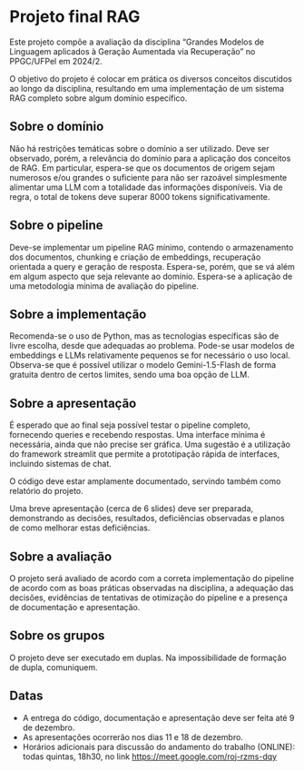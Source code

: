# Projeto final RAG

Este projeto compõe a avaliação da disciplina “Grandes Modelos de Linguagem aplicados à Geração Aumentada via Recuperação” no PPGC/UFPel em 2024/2. 

O objetivo do projeto é colocar em prática os diversos conceitos discutidos ao longo da disciplina, resultando em uma implementação de um sistema RAG completo sobre algum domínio específico. 

## Sobre o domínio
Não há restrições temáticas sobre o domínio a ser utilizado. Deve ser observado, porém, a relevância do domínio para a aplicação dos conceitos de RAG. Em particular, espera-se que os documentos de origem sejam numerosos e/ou grandes o suficiente para não ser razoável simplesmente alimentar uma LLM com a totalidade das informações disponíveis. Via de regra, o total de tokens deve superar 8000 tokens significativamente.

## Sobre o pipeline
Deve-se implementar um pipeline RAG mínimo, contendo o armazenamento dos documentos, chunking e criação de embeddings, recuperação orientada a query e geração de resposta. Espera-se, porém, que se vá além em algum aspecto que seja relevante ao domínio. Espera-se a aplicação de uma metodologia mínima de avaliação do pipeline.

## Sobre a implementação
Recomenda-se o uso de Python, mas as tecnologias específicas são de livre escolha, desde que adequadas ao problema. Pode-se usar modelos de embeddings e LLMs relativamente pequenos se for necessário o uso local. Observa-se que é possível utilizar o modelo Gemini-1.5-Flash de forma gratuita dentro de certos limites, sendo uma boa opção de LLM. 

## Sobre a apresentação
É esperado que ao final seja possível testar o pipeline completo, fornecendo queries e recebendo respostas. Uma interface mínima é necessária, ainda que não precise ser gráfica. Uma sugestão é a utilização do framework streamlit que permite a prototipação rápida de interfaces, incluindo sistemas de chat. 

O código deve estar amplamente documentado, servindo também como relatório do projeto.

Uma breve apresentação (cerca de 6 slides) deve ser preparada, demonstrando as decisões, resultados,  deficiências observadas e planos de como melhorar estas deficiências. 

## Sobre a avaliação
O projeto será avaliado de acordo com a correta implementação do pipeline de acordo com as boas práticas observadas na disciplina, a adequação das decisões, evidências de tentativas de otimização do pipeline e a presença de documentação e apresentação.

## Sobre os grupos
O projeto deve ser executado em duplas. Na impossibilidade de formação de dupla, comuniquem.

## Datas
- A entrega do código, documentação e apresentação deve ser feita até 9 de dezembro.
- As apresentações ocorrerão nos dias 11 e 18 de dezembro.
- Horários adicionais para discussão do andamento do trabalho (ONLINE): todas quintas, 18h30, no link https://meet.google.com/roj-rzms-dqy
